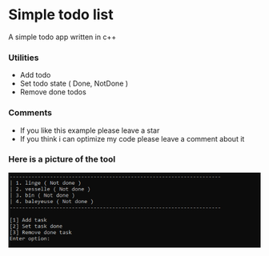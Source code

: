 # Simple todo list

A simple todo app written in c++
### Utilities
* Add todo
* Set todo state ( Done, NotDone )
* Remove done todos

### Comments
* If you like this example please leave a star
* If you think i can optimize my code please leave a comment about it

### Here is a picture of the tool

![tool](https://github.com/Slayy257/SimpleTodolist/blob/master/docs/tool.png?raw=true)
